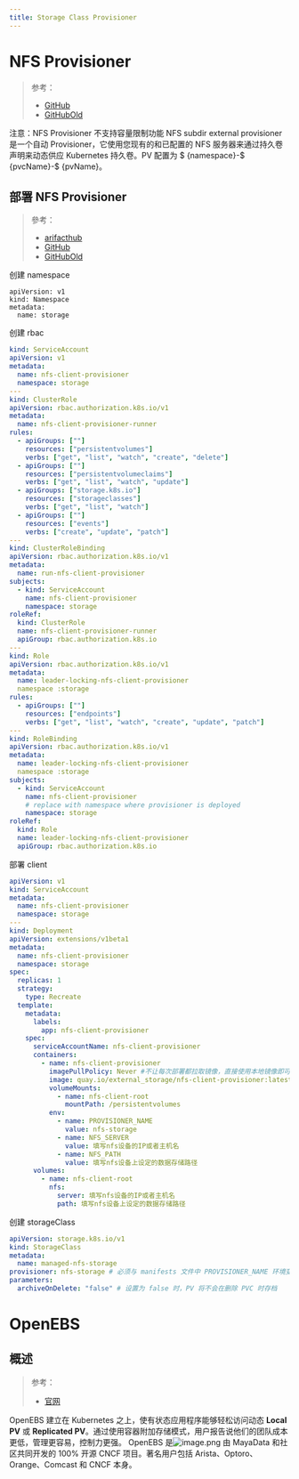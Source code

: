 ```yaml
---
title: Storage Class Provisioner
---
```


# NFS Provisioner

> 参考：
> - [GitHub](https://github.com/kubernetes-sigs/nfs-subdir-external-provisioner)
> - [GitHubOld](https://github.com/kubernetes-retired/external-storage/tree/master/nfs-client)

注意：NFS Provisioner 不支持容量限制功能
NFS subdir external provisioner 是一个自动 Provisioner，它使用您现有的和已配置的 NFS 服务器来通过持久卷声明来动态供应 Kubernetes 持久卷。PV 配置为 $ {namespace}-$ {pvcName}-$ {pvName}。

## 部署 NFS Provisioner

> 參考：
>
> - [arifacthub](https://artifacthub.io/packages/helm/ckotzbauer/nfs-client-provisioner)
> - [GitHub](https://github.com/kubernetes-sigs/nfs-subdir-external-provisioner#how-to-deploy-nfs-subdir-external-provisioner-to-your-cluster)
> - [GitHubOld](https://github.com/helm/charts/tree/master/stable/nfs-client-provisioner#installing-the-chart)

创建 namespace

    apiVersion: v1
    kind: Namespace
    metadata:
      name: storage

创建 rbac

```yaml
kind: ServiceAccount
apiVersion: v1
metadata:
  name: nfs-client-provisioner
  namespace: storage
---
kind: ClusterRole
apiVersion: rbac.authorization.k8s.io/v1
metadata:
  name: nfs-client-provisioner-runner
rules:
  - apiGroups: [""]
    resources: ["persistentvolumes"]
    verbs: ["get", "list", "watch", "create", "delete"]
  - apiGroups: [""]
    resources: ["persistentvolumeclaims"]
    verbs: ["get", "list", "watch", "update"]
  - apiGroups: ["storage.k8s.io"]
    resources: ["storageclasses"]
    verbs: ["get", "list", "watch"]
  - apiGroups: [""]
    resources: ["events"]
    verbs: ["create", "update", "patch"]
---
kind: ClusterRoleBinding
apiVersion: rbac.authorization.k8s.io/v1
metadata:
  name: run-nfs-client-provisioner
subjects:
  - kind: ServiceAccount
    name: nfs-client-provisioner
    namespace: storage
roleRef:
  kind: ClusterRole
  name: nfs-client-provisioner-runner
  apiGroup: rbac.authorization.k8s.io
---
kind: Role
apiVersion: rbac.authorization.k8s.io/v1
metadata:
  name: leader-locking-nfs-client-provisioner
  namespace :storage
rules:
  - apiGroups: [""]
    resources: ["endpoints"]
    verbs: ["get", "list", "watch", "create", "update", "patch"]
---
kind: RoleBinding
apiVersion: rbac.authorization.k8s.io/v1
metadata:
  name: leader-locking-nfs-client-provisioner
  namespace :storage
subjects:
  - kind: ServiceAccount
    name: nfs-client-provisioner
    # replace with namespace where provisioner is deployed
    namespace: storage
roleRef:
  kind: Role
  name: leader-locking-nfs-client-provisioner
  apiGroup: rbac.authorization.k8s.io
```

部署 client

```yaml
apiVersion: v1
kind: ServiceAccount
metadata:
  name: nfs-client-provisioner
  namespace: storage
---
kind: Deployment
apiVersion: extensions/v1beta1
metadata:
  name: nfs-client-provisioner
  namespace: storage
spec:
  replicas: 1
  strategy:
    type: Recreate
  template:
    metadata:
      labels:
        app: nfs-client-provisioner
    spec:
      serviceAccountName: nfs-client-provisioner
      containers:
        - name: nfs-client-provisioner
          imagePullPolicy: Never #不让每次部署都拉取镜像，直接使用本地镜像即可
          image: quay.io/external_storage/nfs-client-provisioner:latest
          volumeMounts:
            - name: nfs-client-root
              mountPath: /persistentvolumes
          env:
            - name: PROVISIONER_NAME
              value: nfs-storage
            - name: NFS_SERVER
              value: 填写nfs设备的IP或者主机名
            - name: NFS_PATH
              value: 填写nfs设备上设定的数据存储路径
      volumes:
        - name: nfs-client-root
          nfs:
            server: 填写nfs设备的IP或者主机名
            path: 填写nfs设备上设定的数据存储路径
```

创建 storageClass

```yaml
apiVersion: storage.k8s.io/v1
kind: StorageClass
metadata:
  name: managed-nfs-storage
provisioner: nfs-storage # 必须与 manifests 文件中 PROVISIONER_NAME 环境变量的值相同
parameters:
  archiveOnDelete: "false" # 设置为 false 时，PV 将不会在删除 PVC 时存档
```

# OpenEBS

## 概述

> 参考：
> - [官网](https://openebs.io/)

OpenEBS 建立在 Kubernetes 之上，使有状态应用程序能够轻松访问动态 **Local PV** 或 **Replicated PV**。通过使用容器附加存储模式，用户报告说他们的团队成本更低，管理更容易，控制力更强。
OpenEBS 是![image.png](https://notes-learning.oss-cn-beijing.aliyuncs.com/cbnzrv/1627391323750-5ed0ed9d-7753-4790-bbb5-e0bfdcc25523.png) 由 MayaData 和社区共同开发的 100% 开源 CNCF 项目。著名用户包括 Arista、Optoro、Orange、Comcast 和 CNCF 本身。
